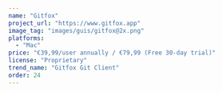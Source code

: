 ```yaml
---
name: "Gitfox"
project_url: "https://www.gitfox.app"
image_tag: "images/guis/gitfox@2x.png"
platforms:
  - "Mac"
price: "€39,99/user annually / €79,99 (Free 30-day trial)"
license: "Proprietary"
trend_name: "Gitfox Git Client"
order: 24
---
```

